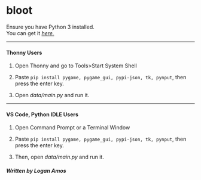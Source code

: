 # bloot


Ensure you have Python 3 installed.\
You can get it [_*here.*_](https://www.python.org/downloads/)


<href>

---

<h4> Thonny Users </h4>

1. Open Thonny and go to Tools>Start System Shell

2. Paste `pip install pygame, pygame_gui, pypi-json,
tk, pynput`, then press the enter key.

3. Open _data/main.py_ and run it.

---

<h4> VS Code, Python IDLE Users </h4>

1. Open Command Prompt or a Terminal Window

2. Paste `pip install pygame, pygame_gui, pypi-json,
tk, pynput`, then press the enter key.

3. Then, open _data/main.py_ and run it.

<h5> Written by Logan Amos </h5>


